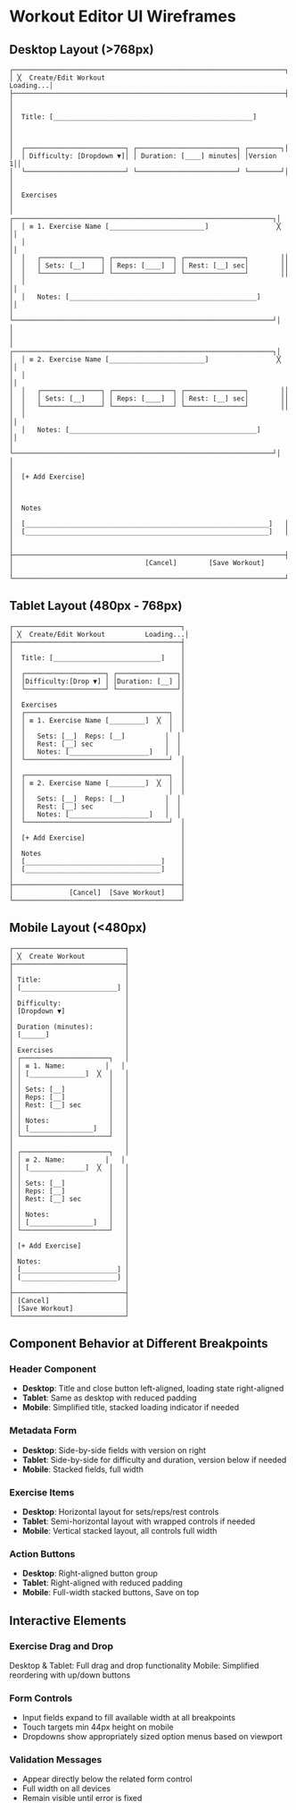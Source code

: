 # Workout Editor UI Wireframes

## Desktop Layout (>768px)

```
┌────────────────────────────────────────────────────────────────────┐
│ ╳  Create/Edit Workout                                    Loading...│
├────────────────────────────────────────────────────────────────────┤
│                                                                     │
│  Title: [__________________________________________________]        │
│                                                                     │
│  ┌─────────────────────────┐ ┌─────────────────────────┐ ┌────────┐│
│  │ Difficulty: [Dropdown ▼]│ │ Duration: [____] minutes│ │Version 1││
│  └─────────────────────────┘ └─────────────────────────┘ └────────┘│
│                                                                     │
│  Exercises                                                          │
│  ┌─────────────────────────────────────────────────────────────────┐│
│  │ ≡ 1. Exercise Name [________________________]                 ╳ ││
│  │                                                                 ││
│  │   ┌───────────────┐ ┌───────────────┐ ┌───────────────┐        ││
│  │   │ Sets: [__]    │ │ Reps: [____]  │ │ Rest: [__] sec│        ││
│  │   └───────────────┘ └───────────────┘ └───────────────┘        ││
│  │                                                                 ││
│  │   Notes: [_______________________________________________]      ││
│  └─────────────────────────────────────────────────────────────────┘│
│                                                                     │
│  ┌─────────────────────────────────────────────────────────────────┐│
│  │ ≡ 2. Exercise Name [________________________]                 ╳ ││
│  │                                                                 ││
│  │   ┌───────────────┐ ┌───────────────┐ ┌───────────────┐        ││
│  │   │ Sets: [__]    │ │ Reps: [____]  │ │ Rest: [__] sec│        ││
│  │   └───────────────┘ └───────────────┘ └───────────────┘        ││
│  │                                                                 ││
│  │   Notes: [_______________________________________________]      ││
│  └─────────────────────────────────────────────────────────────────┘│
│                                                                     │
│  [+ Add Exercise]                                                   │
│                                                                     │
│  Notes                                                              │
│  [_____________________________________________________________]   │
│  [_____________________________________________________________]   │
│                                                                     │
├────────────────────────────────────────────────────────────────────┤
│                                 [Cancel]        [Save Workout]      │
└────────────────────────────────────────────────────────────────────┘
```

## Tablet Layout (480px - 768px)

```
┌──────────────────────────────────────────┐
│ ╳  Create/Edit Workout          Loading...│
├──────────────────────────────────────────┤
│                                          │
│  Title: [___________________________]    │
│                                          │
│  ┌────────────────────┐ ┌───────────────┐│
│  │Difficulty:[Drop ▼] │ │Duration: [__] ││
│  └────────────────────┘ └───────────────┘│
│                                          │
│  Exercises                               │
│  ┌────────────────────────────────────┐  │
│  │ ≡ 1. Exercise Name [_________]  ╳  │  │
│  │                                    │  │
│  │   Sets: [__]  Reps: [__]          │  │
│  │   Rest: [__] sec                  │  │
│  │   Notes: [____________________]   │  │
│  └────────────────────────────────────┘  │
│                                          │
│  ┌────────────────────────────────────┐  │
│  │ ≡ 2. Exercise Name [_________]  ╳  │  │
│  │                                    │  │
│  │   Sets: [__]  Reps: [__]          │  │
│  │   Rest: [__] sec                  │  │
│  │   Notes: [____________________]   │  │
│  └────────────────────────────────────┘  │
│                                          │
│  [+ Add Exercise]                        │
│                                          │
│  Notes                                   │
│  [__________________________________]    │
│  [__________________________________]    │
│                                          │
├──────────────────────────────────────────┤
│              [Cancel]  [Save Workout]    │
└──────────────────────────────────────────┘
```

## Mobile Layout (<480px)

```
┌────────────────────────────┐
│ ╳  Create Workout          │
├────────────────────────────┤
│                            │
│ Title:                     │
│ [________________________] │
│                            │
│ Difficulty:                │
│ [Dropdown ▼]               │
│                            │
│ Duration (minutes):        │
│ [______]                   │
│                            │
│ Exercises                  │
│ ┌──────────────────────┐   │
│ │ ≡ 1. Name:          │   │
│ │ [______________]  ╳  │   │
│ │                      │   │
│ │ Sets: [__]           │   │
│ │ Reps: [__]           │   │
│ │ Rest: [__] sec       │   │
│ │                      │   │
│ │ Notes:               │   │
│ │ [________________]   │   │
│ └──────────────────────┘   │
│                            │
│ ┌──────────────────────┐   │
│ │ ≡ 2. Name:          │   │
│ │ [______________]  ╳  │   │
│ │                      │   │
│ │ Sets: [__]           │   │
│ │ Reps: [__]           │   │
│ │ Rest: [__] sec       │   │
│ │                      │   │
│ │ Notes:               │   │
│ │ [________________]   │   │
│ └──────────────────────┘   │
│                            │
│ [+ Add Exercise]           │
│                            │
│ Notes:                     │
│ [________________________] │
│ [________________________] │
│                            │
├────────────────────────────┤
│ [Cancel]                   │
│ [Save Workout]             │
└────────────────────────────┘
```

## Component Behavior at Different Breakpoints

### Header Component
- **Desktop**: Title and close button left-aligned, loading state right-aligned
- **Tablet**: Same as desktop with reduced padding
- **Mobile**: Simplified title, stacked loading indicator if needed

### Metadata Form
- **Desktop**: Side-by-side fields with version on right
- **Tablet**: Side-by-side for difficulty and duration, version below if needed
- **Mobile**: Stacked fields, full width

### Exercise Items
- **Desktop**: Horizontal layout for sets/reps/rest controls
- **Tablet**: Semi-horizontal layout with wrapped controls if needed
- **Mobile**: Vertical stacked layout, all controls full width

### Action Buttons
- **Desktop**: Right-aligned button group
- **Tablet**: Right-aligned with reduced padding
- **Mobile**: Full-width stacked buttons, Save on top

## Interactive Elements

### Exercise Drag and Drop
Desktop & Tablet: Full drag and drop functionality
Mobile: Simplified reordering with up/down buttons

### Form Controls
- Input fields expand to fill available width at all breakpoints
- Touch targets min 44px height on mobile
- Dropdowns show appropriately sized option menus based on viewport

### Validation Messages
- Appear directly below the related form control
- Full width on all devices
- Remain visible until error is fixed 